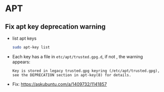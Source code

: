 # APT



## Fix apt key deprecation warning

- list apt keys

  ```bash
  sudo apt-key list
  ```

- Each key has a file in `etc/apt/trusted.gpg.d`, if not , the warning appears: 

  ```
  Key is stored in legacy trusted.gpg keyring (/etc/apt/trusted.gpg), see the DEPRECATION section in apt-key(8) for details.
  ```

- Fix: https://askubuntu.com/a/1409732/1141857